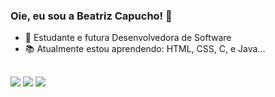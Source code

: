 ### Oie, eu sou a Beatriz Capucho! 👋

- 🌱 Estudante e futura Desenvolvedora de Software
- 📚 Atualmente estou aprendendo: HTML, CSS, C, e Java...

##

<div>
 <a href="https://www.linkedin.com/in/beatriz-capucho/" target="_blank"><img src="https://img.shields.io/badge/-LinkedIn-%230077B5?style=for-the-badge&logo=linkedin&logoColor=white" target="_blank"></a> 
 <a href = "mailto:bsabrinaq@gmail.com"><img src="https://img.shields.io/badge/-Gmail-%23333?style=for-the-badge&logo=gmail&logoColor=white" target="_blank"></a>
  <a href="https://instagram.com/bea.capucho" target="_blank"><img src="https://img.shields.io/badge/-Instagram-%23E4405F?style=for-the-badge&logo=instagram&logoColor=white" target="_blank"></a>
  
</div>



